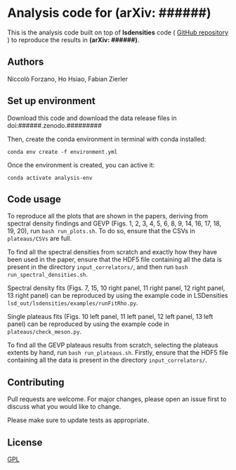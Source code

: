 # Analysis code for (arXiv: ######)

This is the analysis code built on top of **lsdensities** code (
<a href="https://github.com/LupoA/lsdensities"> GitHub repository </a>) to
reproduce the results in **(arXiv: ######)**.

## Authors

Niccolò Forzano, Ho Hsiao, Fabian Zierler


## Set up environment

Download this code and download the data release files in doi:######.zenodo.#########

Then, create the conda environment in terminal with conda installed:

```
conda env create -f environment.yml
```

Once the environment is created, you can active it:

```
conda activate analysis-env
```

## Code usage

To reproduce all the plots that are shown in the papers, deriving from 
spectral density findings and GEVP (Figs. 1, 2, 3, 4, 5, 6, 8, 9, 14, 16, 17, 18, 19, 20), run ``bash run_plots.sh``. To do so,
ensure that the CSVs in ``plateaus/CSVs`` are full.

To find all the spectral densities from scratch and exactly how they have been used in the paper,
ensure that the HDF5 file containing all the data is present in the 
directory ``input_correlators/``, and then run ``bash run_spectral_densities.sh``.

Spectral density fits (Figs. 7, 15, 10 right panel, 11 right panel, 12 right panel, 13 right panel) can be reproduced by using the example code in LSDensities 
``lsd_out/lsdensities/examples/runFitRho.py``.

Single plateaus fits (Figs. 10 left panel, 11 left panel, 12 left panel, 13 left panel) can be reproduced by using the example code
in ``plateaus/check_meson.py``.

To find all the GEVP plateaus results from scratch, selecting the plateaus
extents by hand, run ``bash run_plateaus.sh``. Firstly, ensure that the HDF5
file containing all the data is present in the  directory ``input_correlators/``.

## Contributing

Pull requests are welcome. For major changes, please open an issue first
to discuss what you would like to change.

Please make sure to update tests as appropriate.

## License

[GPL](https://choosealicense.com/licenses/gpl-3.0/)
